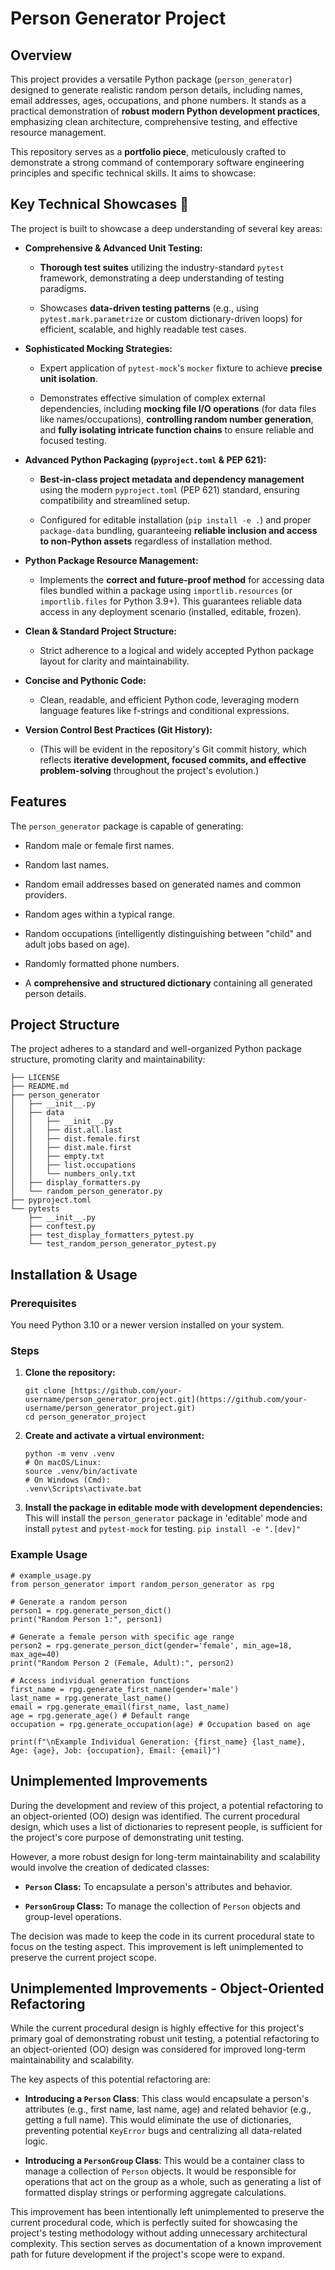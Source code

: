 # Person Generator Project

## Overview

This project provides a versatile Python package (`person_generator`) designed to generate realistic random person details, including names, email addresses, ages, occupations, and phone numbers. It stands as a practical demonstration of **robust modern Python development practices**, emphasizing clean architecture, comprehensive testing, and effective resource management.

This repository serves as a **portfolio piece**, meticulously crafted to demonstrate a strong command of contemporary software engineering principles and specific technical skills. It aims to showcase:

## Key Technical Showcases 🚀

The project is built to showcase a deep understanding of several key areas:

* **Comprehensive & Advanced Unit Testing:**
    * **Thorough test suites** utilizing the industry-standard `pytest` framework, demonstrating a deep understanding of testing paradigms.

    * Showcases **data-driven testing patterns** (e.g., using `pytest.mark.parametrize` or custom dictionary-driven loops) for efficient, scalable, and highly readable test cases.

* **Sophisticated Mocking Strategies:**
    * Expert application of `pytest-mock`'s `mocker` fixture to achieve **precise unit isolation**.

    * Demonstrates effective simulation of complex external dependencies, including **mocking file I/O operations** (for data files like names/occupations), **controlling random number generation**, and **fully isolating intricate function chains** to ensure reliable and focused testing.

* **Advanced Python Packaging (`pyproject.toml` & PEP 621):**
    * **Best-in-class project metadata and dependency management** using the modern `pyproject.toml` (PEP 621) standard, ensuring compatibility and streamlined setup.

    * Configured for editable installation (`pip install -e .`) and proper `package-data` bundling, guaranteeing **reliable inclusion and access to non-Python assets** regardless of installation method.

* **Python Package Resource Management:**
    * Implements the **correct and future-proof method** for accessing data files bundled within a package using `importlib.resources` (or `importlib.files` for Python 3.9+). This guarantees reliable data access in any deployment scenario (installed, editable, frozen).

* **Clean & Standard Project Structure:**

  * Strict adherence to a logical and widely accepted Python package layout for clarity and maintainability.

* **Concise and Pythonic Code:**

  * Clean, readable, and efficient Python code, leveraging modern language features like f-strings and conditional expressions.

* **Version Control Best Practices (Git History):**
    * (This will be evident in the repository's Git commit history, which reflects **iterative development, focused commits, and effective problem-solving** throughout the project's evolution.)

## Features

The `person_generator` package is capable of generating:

* Random male or female first names.

* Random last names.

* Random email addresses based on generated names and common providers.

* Random ages within a typical range.

* Random occupations (intelligently distinguishing between "child" and adult jobs based on age).

* Randomly formatted phone numbers.

* A **comprehensive and structured dictionary** containing all generated person details.

## Project Structure

The project adheres to a standard and well-organized Python package structure, promoting clarity and maintainability:

```
├── LICENSE
├── README.md
├── person_generator
│   ├── __init__.py
│   ├── data
│   │   ├── __init__.py
│   │   ├── dist.all.last
│   │   ├── dist.female.first
│   │   ├── dist.male.first
│   │   ├── empty.txt
│   │   ├── list.occupations
│   │   └── numbers_only.txt
│   ├── display_formatters.py
│   └── random_person_generator.py
├── pyproject.toml
└── pytests
    ├── __init__.py
    ├── conftest.py
    ├── test_display_formatters_pytest.py
    └── test_random_person_generator_pytest.py

```

## Installation & Usage

### Prerequisites

You need Python 3.10 or a newer version installed on your system.

### Steps

1.  **Clone the repository:**

    ```
    git clone [https://github.com/your-username/person_generator_project.git](https://github.com/your-username/person_generator_project.git)
    cd person_generator_project
    ```

2.  **Create and activate a virtual environment:**

    ```
    python -m venv .venv
    # On macOS/Linux:
    source .venv/bin/activate
    # On Windows (Cmd):
    .venv\Scripts\activate.bat
    ```

3.  **Install the package in editable mode with development dependencies:**
    This will install the `person_generator` package in 'editable' mode and install `pytest` and `pytest-mock` for testing.
    `pip install -e ".[dev]"`

### Example Usage

```
# example_usage.py
from person_generator import random_person_generator as rpg

# Generate a random person
person1 = rpg.generate_person_dict()
print("Random Person 1:", person1)

# Generate a female person with specific age range
person2 = rpg.generate_person_dict(gender='female', min_age=18, max_age=40)
print("Random Person 2 (Female, Adult):", person2)

# Access individual generation functions
first_name = rpg.generate_first_name(gender='male')
last_name = rpg.generate_last_name()
email = rpg.generate_email(first_name, last_name)
age = rpg.generate_age() # Default range
occupation = rpg.generate_occupation(age) # Occupation based on age

print(f"\nExample Individual Generation: {first_name} {last_name}, Age: {age}, Job: {occupation}, Email: {email}")
```

## Unimplemented Improvements

During the development and review of this project, a potential refactoring to an object-oriented (OO) design was identified. The current procedural design, which uses a list of dictionaries to represent people, is sufficient for the project's core purpose of demonstrating unit testing.

However, a more robust design for long-term maintainability and scalability would involve the creation of dedicated classes:

* **`Person` Class:** To encapsulate a person's attributes and behavior.

* **`PersonGroup` Class:** To manage the collection of `Person` objects and group-level operations.

The decision was made to keep the code in its current procedural state to focus on the testing aspect. This improvement is left unimplemented to preserve the current project scope.


## Unimplemented Improvements - Object-Oriented Refactoring

While the current procedural design is highly effective for this project's primary goal of demonstrating robust unit testing, a potential refactoring to an object-oriented (OO) design was considered for improved long-term maintainability and scalability.

The key aspects of this potential refactoring are:

* **Introducing a `Person` Class**: This class would encapsulate a person's attributes (e.g., first name, last name, age) and related behavior (e.g., getting a full name). This would eliminate the use of dictionaries, preventing potential `KeyError` bugs and centralizing all data-related logic.

* **Introducing a `PersonGroup` Class**: This would be a container class to manage a collection of `Person` objects. It would be responsible for operations that act on the group as a whole, such as generating a list of formatted display strings or performing aggregate calculations.

This improvement has been intentionally left unimplemented to preserve the current procedural code, which is perfectly suited for showcasing the project's testing methodology without adding unnecessary architectural complexity. This section serves as documentation of a known improvement path for future development if the project's scope were to expand.